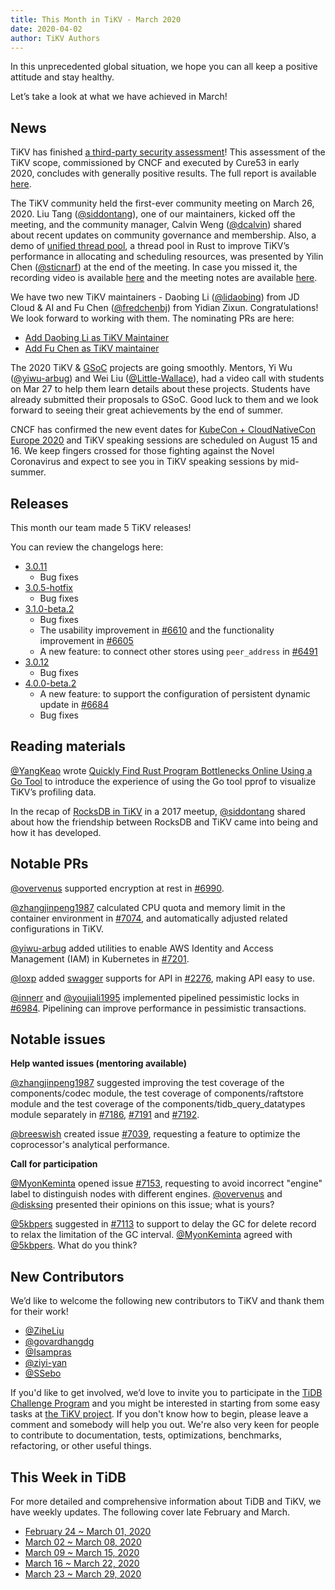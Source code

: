 ```yaml
---
title: This Month in TiKV - March 2020
date: 2020-04-02
author: TiKV Authors
---
```


In this unprecedented global situation, we hope you can all keep a positive attitude and stay healthy.  

Let’s take a look at what we have achieved in March!

## News

TiKV has finished [a third-party security assessment](https://tikv.org/blog/tikv-pass-security-audit/)! This assessment of the TiKV scope, commissioned by CNCF and executed by Cure53 in early 2020, concludes with generally positive results. The full report is available [here](https://tikv.org/blog/TiKV-Security-Audit.pdf).

The TiKV community held the first-ever community meeting on March 26, 2020. Liu Tang ([@siddontang](https://github.com/siddontang)), one of our maintainers, kicked off the meeting, and the community manager, Calvin Weng ([@dcalvin](https://github.com/dcalvin)) shared about recent updates on community governance and membership. Also, a demo of [unified thread pool](https://docs.google.com/presentation/d/1HWC9SmthBdbp633wLCtORRvCwQqAfJ8zWkjr82O_gN0/edit#slide=id.g71ef919454_1_5), a thread pool in Rust to improve TiKV’s performance in allocating and scheduling resources, was presented by Yilin Chen ([@sticnarf](https://github.com/sticnarf)) at the end of the meeting. In case you missed it, the recording video is available [here](https://www.youtube.com/watch?v=hkDvakA-efA&feature=youtu.be) and the meeting notes are available [here](https://docs.google.com/document/d/1CWUAkBrcm9KPclAu8fWHZzByZ0yhsQdRggnEdqtRMQ8/edit#heading=h.ut5w82fnx9bc).

We have two new TiKV maintainers - Daobing Li ([@lidaobing](https://github.com/lidaobing)) from JD Cloud & AI and Fu Chen ([@fredchenbj](https://github.com/fredchenbj)) from Yidian Zixun. Congratulations! We look forward to working with them. The nominating PRs are here:

*   [Add Daobing Li as TiKV Maintainer](https://github.com/tikv/tikv/pull/7237)
*   [Add Fu Chen as TiKV maintainer](https://github.com/tikv/tikv/pull/7259)

The 2020 TiKV & [GSoC](https://summerofcode.withgoogle.com/) projects are going smoothly. Mentors, Yi Wu ([@yiwu-arbug](https://github.com/yiwu-arbug)) and Wei Liu ([@Little-Wallace](https://github.com/Little-Wallace)), had a video call with students on Mar 27 to help them learn details about these projects. Students have already submitted their proposals to GSoC. Good luck to them and we look forward to seeing their great achievements by the end of summer. 

CNCF has confirmed the new event dates for [KubeCon + CloudNativeCon Europe 2020](https://events.linuxfoundation.org/kubecon-cloudnativecon-europe/) and TiKV speaking sessions are scheduled on August 15 and 16. We keep fingers crossed for those fighting against the Novel Coronavirus and expect to see you in TiKV speaking sessions by mid-summer. 

## Releases

This month our team made 5 TiKV releases!

You can review the changelogs here:

*   [3.0.11](https://github.com/tikv/tikv/releases/tag/v3.0.11)
    *   Bug fixes
*   [3.0.5-hotfix](https://github.com/tikv/tikv/releases/tag/v3.0.5-hotfix)
    *   Bug fixes
*   [3.1.0-beta.2](https://github.com/tikv/tikv/releases/tag/v3.1.0-beta.2)
    *   Bug fixes
    *   The usability improvement in [#6610](https://github.com/tikv/tikv/pull/6610) and the functionality improvement in [#6605](https://github.com/tikv/tikv/pull/6605)
    *   A new feature: to connect other stores using `peer_address` in [#6491](https://github.com/tikv/tikv/pull/6491)
*   [3.0.12](https://github.com/tikv/tikv/releases/tag/v3.0.12)
    *   Bug fixes
*   [4.0.0-beta.2](https://github.com/tikv/tikv/releases/tag/v4.0.0-beta.2)
    *   A new feature: to support the configuration of persistent dynamic update in [#6684](https://github.com/tikv/tikv/pull/6684)
    *   Bug fixes

## Reading materials

[@YangKeao](https://github.com/YangKeao) wrote [Quickly Find Rust Program Bottlenecks Online Using a Go Tool](https://pingcap.com/blog/quickly-find-rust-program-bottlenecks-online-using-a-go-tool/) to introduce the experience of using the Go tool pprof to visualize TiKV’s profiling data.

In the recap of [RocksDB in TiKV](https://tikv.org/blog/rocksdb-in-tikv/) in a 2017 meetup, [@siddontang](https://github.com/siddontang) shared about how the friendship between RocksDB and TiKV came into being and how it has developed. 

## Notable PRs

[@overvenus](https://github.com/overvenus) supported encryption at rest in [#6990](https://github.com/tikv/tikv/pull/6990).

[@zhangjinpeng1987](https://github.com/zhangjinpeng1987) calculated CPU quota and memory limit in the container environment in [#7074](https://github.com/tikv/tikv/pull/7074), and automatically adjusted related configurations in TiKV.

[@yiwu-arbug](https://github.com/yiwu-arbug) added utilities to enable AWS Identity and Access Management (IAM) in Kubernetes in [#7201](https://github.com/tikv/tikv/pull/7201).

[@loxp](https://github.com/loxp) added [swagger](https://swagger.io/) supports for API in [#2276](https://github.com/pingcap/pd/pull/2276), making API easy to use. 

[@innerr](https://github.com/innerr) and [@youjiali1995](https://github.com/youjiali1995) implemented pipelined pessimistic locks in [#6984](https://github.com/tikv/tikv/pull/6984). Pipelining can improve performance in pessimistic transactions.

## Notable issues

**Help wanted issues (mentoring available)**

[@zhangjinpeng1987](https://github.com/zhangjinpeng1987) suggested improving the test coverage of the components/codec module, the test coverage of components/raftstore module and the test coverage of the components/tidb_query_datatypes module separately in [#7186](https://github.com/tikv/tikv/issues/7186), [#7191](https://github.com/tikv/tikv/issues/7191) and [#7192](https://github.com/tikv/tikv/issues/7192).

[@breeswish](https://github.com/breeswish) created issue [#7039](https://github.com/tikv/tikv/issues/7039), requesting a feature to optimize the coprocessor's analytical performance.

**Call for participation**

[@MyonKeminta](https://github.com/MyonKeminta) opened issue [#7153](https://github.com/tikv/tikv/issues/7153), requesting to avoid incorrect "engine" label to distinguish nodes with different engines. [@overvenus](https://github.com/overvenus) and [@disksing](https://github.com/disksing) presented their opinions on this issue; what is yours?

[@5kbpers](https://github.com/5kbpers) suggested in [#7113](https://github.com/tikv/tikv/issues/7113) to support to delay the GC for delete record to relax the limitation of the GC interval. [@MyonKeminta](https://github.com/MyonKeminta) agreed with [@5kbpers](https://github.com/5kbpers). What do you think?

## New Contributors

We’d like to welcome the following new contributors to TiKV and thank them for their work!

*   [@ZiheLiu](https://github.com/ZiheLiu)
*   [@govardhangdg](https://github.com/govardhangdg)
*   [@Isampras](https://github.com/lsampras)
*   [@ziyi-yan](https://github.com/ziyi-yan)
*   [@SSebo](https://github.com/SSebo)

If you'd like to get involved, we’d love to invite you to participate in the [TiDB Challenge Program](https://pingcap.com/blog/tidb-usability-challenge-dare-to-dream-bigger/) and you might be interested in starting from some easy tasks at [the TiKV project](https://github.com/tikv/tikv/projects/20). If you don't know how to begin, please leave a comment and somebody will help you out. We're also very keen for people to contribute to documentation, tests, optimizations, benchmarks, refactoring, or other useful things.

## This Week in TiDB

For more detailed and comprehensive information about TiDB and TiKV, we have weekly updates. The following cover late February and March.

*   [February 24 ~ March 01, 2020](https://pingcap.com/weekly/2020-03-02-tidb-weekly/)
*   [March 02 ~ March 08, 2020](https://pingcap.com/weekly/2020-03-09-tidb-weekly/)
*   [March 09 ~ March 15, 2020](https://pingcap.com/weekly/2020-03-16-tidb-weekly/)
*   [March 16 ~ March 22, 2020](https://pingcap.com/weekly/2020-03-23-tidb-weekly/)
*   [March 23 ~ March 29, 2020](https://pingcap.com/weekly/2020-03-30-tidb-weekly/)